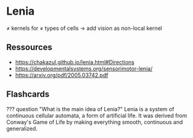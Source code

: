 # Lenia

$\ne$ kernels for $\ne$ types of cells $\rightarrow$ add vision as non-local kernel

## Ressources

- https://chakazul.github.io/lenia.html#Directions
- https://developmentalsystems.org/sensorimotor-lenia/
- https://arxiv.org/pdf/2005.03742.pdf

## Flashcards
??? question "What is the main idea of Lenia?"
    Lenia is a system of continuous cellular automata, a form of artificial life.
    It was derived from Conway's Game of Life by making everything smooth, continuous and generalized.
